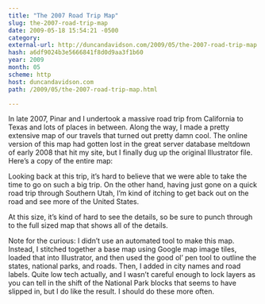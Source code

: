 ```yaml
---
title: "The 2007 Road Trip Map"
slug: the-2007-road-trip-map
date: 2009-05-18 15:54:21 -0500
category: 
external-url: http://duncandavidson.com/2009/05/the-2007-road-trip-map.html
hash: a6df9024b3e5666841f8d0d9aa3f1b60
year: 2009
month: 05
scheme: http
host: duncandavidson.com
path: /2009/05/the-2007-road-trip-map.html

---
```


In late 2007, Pinar and I undertook a massive road trip from California to Texas and lots of places in between. Along the way, I made a pretty extensive map of our travels that turned out pretty damn cool. The online version of this map had gotten lost in the great server database meltdown of early 2008 that hit my site, but I finally dug up the original Illustrator file. Here’s a copy of the entire map:





Looking back at this trip, it’s hard to believe that we were able to take the time to go on such a big trip. On the other hand, having just gone on a quick road trip through Southern Utah, I’m kind of itching to get back out on the road and see more of the United States. 


At this size, it’s kind of hard to see the details, so be sure to punch through to the full sized map that shows all of the details. 


Note for the curious: I didn’t use an automated tool to make this map. Instead, I stitched together a base map using Google map image tiles, loaded that into Illustrator, and then used the good ol’ pen tool to outline the states, national parks, and roads. Then, I added in city names and road labels. Quite low tech actually, and I wasn’t careful enough to lock layers as you can tell in the shift of the National Park blocks that seems to have slipped in, but I do like the result. I should do these more often.

